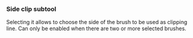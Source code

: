 ### Side clip subtool
Selecting it allows to choose the side of the brush to be used as clipping line. Can only be enabled when there are two or more selected brushes.
